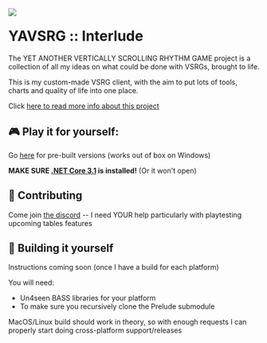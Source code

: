 
<img src="https://user-images.githubusercontent.com/21290233/165412641-5f857e96-901b-48dc-867e-e509ca123a3b.png" align="left">
  
# **YAVSRG :: Interlude**
The YET ANOTHER VERTICALLY SCROLLING RHYTHM GAME project is a collection of all my ideas on what could be done with VSRGs, brought to life.

This is my custom-made VSRG client, with the aim to put lots of tools, charts and quality of life into one place.

Click [here to read more info about this project](https://yavsrg.github.io/Interlude)

## 🎮 Play it for yourself:

Go [here](https://github.com/YAVSRG/Interlude/releases) for pre-built versions (works out of box on Windows)

**MAKE SURE [.NET Core 3.1](https://dotnet.microsoft.com/download/dotnet/3.1/runtime) is installed!** (Or it won't open)

## 🤝 Contributing

Come join [the discord](https://discord.gg/tA22tWR) -- I need YOUR help particularly with playtesting upcoming tables features

## 🤖 Building it yourself

Instructions coming soon (once I have a build for each platform)

You will need:
- Un4seen BASS libraries for your platform
- To make sure you recursively clone the Prelude submodule

MacOS/Linux build should work in theory, so with enough requests I can properly start doing cross-platform support/releases
